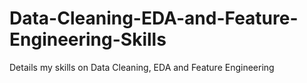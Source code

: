 # Data-Cleaning-EDA-and-Feature-Engineering-Skills
Details my skills on Data Cleaning, EDA and Feature Engineering
